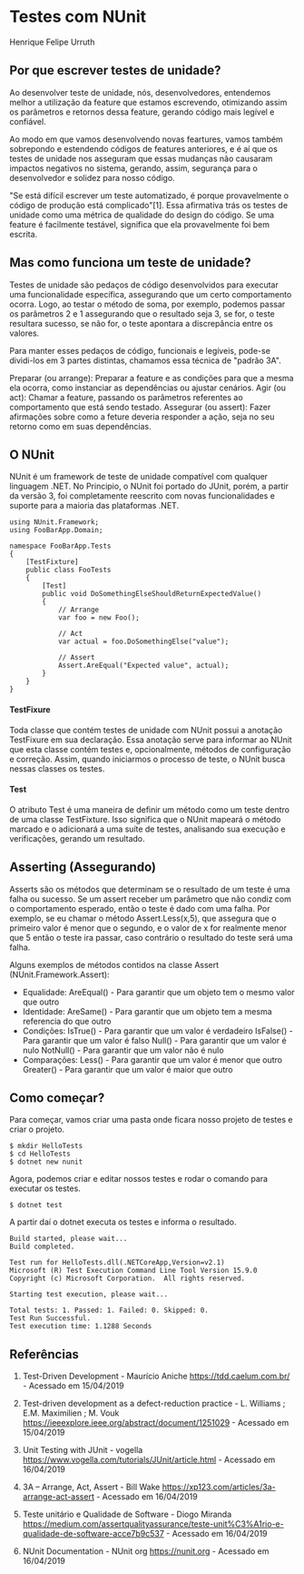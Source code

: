 # Testes com NUnit
Henrique Felipe Urruth

## Por que escrever testes de unidade?

Ao desenvolver teste de unidade, nós, desenvolvedores, entendemos melhor a utilização da feature que estamos escrevendo, otimizando assim os parâmetros e retornos dessa feature, gerando código mais legível e confiável.

Ao modo em que vamos desenvolvendo novas feartures, vamos também sobrepondo e estendendo códigos de features anteriores, e é aí que os testes de unidade nos asseguram que essas mudanças não causaram impactos negativos no sistema, gerando, assim, segurança para o desenvolvedor e solidez para nosso código.

"Se está difícil escrever um teste automatizado, é porque provavelmente o código de produção está complicado"[1]. Essa afirmativa trás os testes de unidade como uma métrica de qualidade do design do código. Se uma feature é facilmente testável, significa que ela provavelmente foi bem escrita.

## Mas como funciona um teste de unidade?

Testes de unidade são pedaços de código desenvolvidos para executar uma funcionalidade específica, assegurando que um certo comportamento ocorra. Logo, ao testar o método de soma, por exemplo, podemos passar os parâmetros 2 e 1 assegurando que o resultado seja 3, se for, o teste resultara sucesso, se não for, o teste apontara a discrepância entre os valores.

Para manter esses pedaços de código, funcionais e legíveis, pode-se dividi-los em 3 partes distintas, chamamos essa técnica de "padrão 3A".

Preparar (ou arrange): Preparar a feature e as condições para que a mesma ela ocorra, como instanciar as dependências ou ajustar cenários. 
Agir (ou act): Chamar a feature, passando os parâmetros referentes ao comportamento que está sendo testado. 
Assegurar (ou assert): Fazer afirmações sobre como a feture deveria responder a ação, seja no seu retorno como em suas dependências.

## O NUnit

NUnit é um framework de teste de unidade compatível com qualquer linguagem .NET. 
No Principio, o NUnit foi portado do JUnit, porém, a partir da versão 3, foi completamente reescrito com novas funcionalidades e suporte para a maioria das plataformas .NET.

    using NUnit.Framework;
    using FooBarApp.Domain;

    namespace FooBarApp.Tests
    {
        [TestFixture]
        public class FooTests
        {
            [Test]
            public void DoSomethingElseShouldReturnExpectedValue()
            {
                // Arrange
                var foo = new Foo();

                // Act
                var actual = foo.DoSomethingElse("value");

                // Assert
                Assert.AreEqual("Expected value", actual);
            }
        }
    }

#### TestFixure
Toda classe que contém testes de unidade com NUnit possui a anotação TestFixure em sua declaração. Essa anotação serve para informar ao NUnit que esta classe contém testes e, opcionalmente, métodos de configuração e correção. Assim, quando iniciarmos o processo de teste, o NUnit busca nessas classes os testes.

#### Test
O atributo Test é uma maneira de definir um método como um teste dentro de uma classe TestFixture. Isso significa que o NUnit mapeará o método marcado e o adicionará a uma suíte de testes, analisando sua execução e verificações, gerando um resultado.

## Asserting (Assegurando)
Asserts são os métodos que determinam se o resultado de um teste é uma falha ou sucesso. Se um assert receber um parâmetro que não condiz com o comportamento esperado, então o teste é dado com uma falha. Por exemplo, se eu chamar o método Assert.Less(x,5), que assegura que o primeiro valor é menor que o segundo, e o valor de x for realmente menor que 5 então o teste ira passar, caso contrário o resultado do teste será uma falha.

Alguns exemplos de métodos contidos na classe Assert (NUnit.Framework.Assert):

- Equalidade: 
AreEqual() - Para garantir que um objeto tem o mesmo valor que outro 
- Identidade: 
AreSame() - Para garantir que um objeto tem a mesma referencia do que outro 
- Condições: 
IsTrue() - Para garantir que um valor é verdadeiro 
IsFalse() - Para garantir que um valor é falso 
Null() - Para garantir que um valor é nulo 
NotNull() - Para garantir que um valor não é nulo 
- Comparações: 
Less() - Para garantir que um valor é menor que outro 
Greater() - Para garantir que um valor é maior que outro 

## Como começar?

Para começar, vamos criar uma pasta onde ficara nosso projeto de testes e criar o projeto.

    $ mkdir HelloTests
    $ cd HelloTests
    $ dotnet new nunit 

Agora, podemos criar e editar nossos testes e rodar o comando para executar os testes.

    $ dotnet test 

A partir daí o dotnet executa os testes e informa o resultado.

    Build started, please wait...
    Build completed.

    Test run for HelloTests.dll(.NETCoreApp,Version=v2.1)
    Microsoft (R) Test Execution Command Line Tool Version 15.9.0
    Copyright (c) Microsoft Corporation.  All rights reserved.

    Starting test execution, please wait...

    Total tests: 1. Passed: 1. Failed: 0. Skipped: 0.
    Test Run Successful.
    Test execution time: 1.1288 Seconds

## Referências

1. Test-Driven Development - Maurício Aniche
https://tdd.caelum.com.br/ - Acessado em 15/04/2019

2. Test-driven development as a defect-reduction practice - L. Williams ; E.M. Maximilien ; M. Vouk 
https://ieeexplore.ieee.org/abstract/document/1251029 - Acessado em 15/04/2019

3. Unit Testing with JUnit - vogella 
https://www.vogella.com/tutorials/JUnit/article.html - Acessado em 16/04/2019

4. 3A – Arrange, Act, Assert - Bill Wake 
https://xp123.com/articles/3a-arrange-act-assert - Acessado em 16/04/2019

5. Teste unitário e Qualidade de Software - Diogo Miranda 
https://medium.com/assertqualityassurance/teste-unit%C3%A1rio-e-qualidade-de-software-acce7b9c537 - Acessado em 16/04/2019

6. NUnit Documentation - NUnit org 
https://nunit.org - Acessado em 16/04/2019
